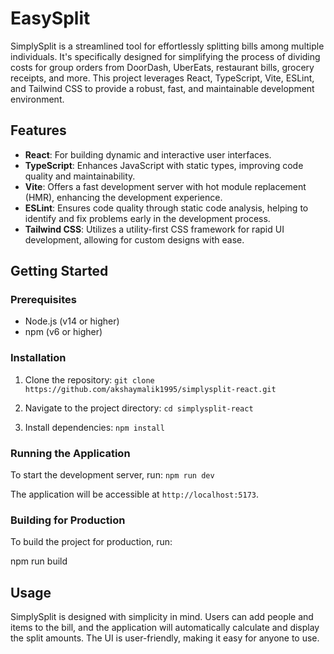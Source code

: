 # EasySplit

SimplySplit is a streamlined tool for effortlessly splitting bills among multiple individuals. It's specifically designed for simplifying the process of dividing costs for group orders from DoorDash, UberEats, restaurant bills, grocery receipts, and more. This project leverages React, TypeScript, Vite, ESLint, and Tailwind CSS to provide a robust, fast, and maintainable development environment.

## Features

- **React**: For building dynamic and interactive user interfaces.
- **TypeScript**: Enhances JavaScript with static types, improving code quality and maintainability.
- **Vite**: Offers a fast development server with hot module replacement (HMR), enhancing the development experience.
- **ESLint**: Ensures code quality through static code analysis, helping to identify and fix problems early in the development process.
- **Tailwind CSS**: Utilizes a utility-first CSS framework for rapid UI development, allowing for custom designs with ease.

## Getting Started

### Prerequisites

- Node.js (v14 or higher)
- npm (v6 or higher)

### Installation

1. Clone the repository:
`git clone https://github.com/akshaymalik1995/simplysplit-react.git`

2. Navigate to the project directory:
`cd simplysplit-react`

3. Install dependencies:
`npm install`


### Running the Application

To start the development server, run:
`npm run dev`


The application will be accessible at `http://localhost:5173`.

### Building for Production

To build the project for production, run:

npm run build


## Usage

SimplySplit is designed with simplicity in mind. Users can add people and items to the bill, and the application will automatically calculate and display the split amounts. The UI is user-friendly, making it easy for anyone to use.